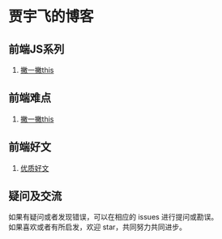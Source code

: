 贾宇飞的博客
===================================
前端JS系列 
-----------------------------------  
  1. [撇一撇this](https://github.com/xaiofei/Blog/issues/1)<br />  
  
前端难点
-----------------------------------  
  1. [撇一撇this](https://github.com/xaiofei/Blog/issues/1)<br /> 
  
前端好文
-----------------------------------  
  1. [优质好文](https://github.com/xaiofei/Blog/blob/master/process/article.md)<br />   

疑问及交流 
-----------------------------------  
  如果有疑问或者发现错误，可以在相应的 issues 进行提问或勘误。<br />
  如果喜欢或者有所启发，欢迎 star，共同努力共同进步。 <br />      
